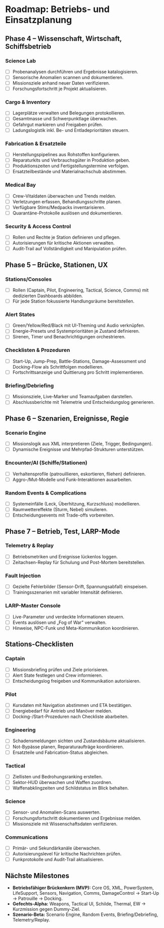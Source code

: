 # Roadmap: Betriebs- und Einsatzplanung

## Phase 4 – Wissenschaft, Wirtschaft, Schiffsbetrieb

### Science Lab
- [ ] Probenanalysen durchführen und Ergebnisse katalogisieren.
- [ ] Sensorische Anomalien scannen und dokumentieren.
- [ ] Missionsziele anhand neuer Daten verifizieren.
- [ ] Forschungsfortschritt je Projekt aktualisieren.

### Cargo & Inventory
- [ ] Lagerplätze verwalten und Belegungen protokollieren.
- [ ] Gesamtmasse und Schwerpunktlage überwachen.
- [ ] Gefahrgut markieren und Freigaben prüfen.
- [ ] Ladungslogistik inkl. Be- und Entladeprioritäten steuern.

### Fabrication & Ersatzteile
- [ ] Herstellungspipelines aus Rohstoffen konfigurieren.
- [ ] Reparaturkits und Verbrauchsgüter in Produktion geben.
- [ ] Produktionszeiten und Fertigstellungstermine verfolgen.
- [ ] Ersatzteilbestände und Materialnachschub abstimmen.

### Medical Bay
- [ ] Crew-Vitaldaten überwachen und Trends melden.
- [ ] Verletzungen erfassen, Behandlungsschritte planen.
- [ ] Verfügbare Stims/Medpacks inventarisieren.
- [ ] Quarantäne-Protokolle auslösen und dokumentieren.

### Security & Access Control
- [ ] Rollen und Rechte je Station definieren und pflegen.
- [ ] Autorisierungen für kritische Aktionen verwalten.
- [ ] Audit-Trail auf Vollständigkeit und Manipulation prüfen.

## Phase 5 – Brücke, Stationen, UX

### Stations/Consoles
- [ ] Rollen (Captain, Pilot, Engineering, Tactical, Science, Comms) mit dedizierten Dashboards abbilden.
- [ ] Für jede Station fokussierte Handlungsräume bereitstellen.

### Alert States
- [ ] Green/Yellow/Red/Black mit UI-Theming und Audio verknüpfen.
- [ ] Energie-Presets und Systemprioritäten je Zustand definieren.
- [ ] Sirenen, Timer und Benachrichtigungen orchestrieren.

### Checklisten & Prozeduren
- [ ] Start-Up, Jump-Prep, Battle-Stations, Damage-Assessment und Docking-Flow als Schrittfolgen modellieren.
- [ ] Fortschrittsanzeige und Quittierung pro Schritt implementieren.

### Briefing/Debriefing
- [ ] Missionsziele, Live-Marker und Teamaufgaben darstellen.
- [ ] Abschlussberichte mit Telemetrie und Entscheidungslog generieren.

## Phase 6 – Szenarien, Ereignisse, Regie

### Scenario Engine
- [ ] Missionslogik aus XML interpretieren (Ziele, Trigger, Bedingungen).
- [ ] Dynamische Ereignisse und Mehrpfad-Strukturen unterstützen.

### Encounter/AI (Schiffe/Stationen)
- [ ] Verhaltensprofile (patrouillieren, eskortieren, fliehen) definieren.
- [ ] Aggro-/Mut-Modelle und Funk-Interaktionen ausarbeiten.

### Random Events & Complications
- [ ] Systemeinfälle (Leck, Überhitzung, Kurzschluss) modellieren.
- [ ] Raumwettereffekte (Sturm, Nebel) simulieren.
- [ ] Entscheidungsevents mit Trade-offs vorbereiten.

## Phase 7 – Betrieb, Test, LARP-Mode

### Telemetry & Replay
- [ ] Betriebsmetriken und Ereignisse lückenlos loggen.
- [ ] Zeitachsen-Replay für Schulung und Post-Mortem bereitstellen.

### Fault Injection
- [ ] Gezielte Fehlerbilder (Sensor-Drift, Spannungsabfall) einspeisen.
- [ ] Trainingsszenarien mit variabler Intensität definieren.

### LARP-Master Console
- [ ] Live-Parameter und verdeckte Informationen steuern.
- [ ] Events auslösen und „Fog of War" verwalten.
- [ ] Hinweise, NPC-Funk und Meta-Kommunikation koordinieren.

## Stations-Checklisten

### Captain
- [ ] Missionsbriefing prüfen und Ziele priorisieren.
- [ ] Alert State festlegen und Crew informieren.
- [ ] Entscheidungslog freigeben und Kommunikation autorisieren.

### Pilot
- [ ] Kursdaten mit Navigation abstimmen und ETA bestätigen.
- [ ] Energiebedarf für Antrieb und Manöver melden.
- [ ] Docking-/Start-Prozeduren nach Checkliste abarbeiten.

### Engineering
- [ ] Schadensmeldungen sichten und Zustandsbäume aktualisieren.
- [ ] Not-Bypässe planen, Reparaturaufträge koordinieren.
- [ ] Ersatzteile und Fabrication-Status abgleichen.

### Tactical
- [ ] Ziellisten und Bedrohungsranking erstellen.
- [ ] Sektor-HUD überwachen und Waffen zuordnen.
- [ ] Waffenabklingzeiten und Schildstatus im Blick behalten.

### Science
- [ ] Sensor- und Anomalien-Scans auswerten.
- [ ] Forschungsfortschritt dokumentieren und Ergebnisse melden.
- [ ] Missionsziele mit Wissenschaftsdaten verifizieren.

### Communications
- [ ] Primär- und Sekundärkanäle überwachen.
- [ ] Autorisierungslevel für kritische Nachrichten prüfen.
- [ ] Funkprotokolle und Audit-Trail aktualisieren.

## Nächste Milestones

- **Betriebsfähiger Brückenkern (MVP):** Core OS, XML, PowerSystem, LifeSupport, Sensors, Navigation, Comms, DamageControl → Start-Up → Patrouille → Docking.
- **Gefechts-Alpha:** Weapons, Tactical UI, Schilde, Thermal, EW → Kurzmission gegen Dummy-Ziel.
- **Szenario-Beta:** Scenario Engine, Random Events, Briefing/Debriefing, Telemetry/Replay.

